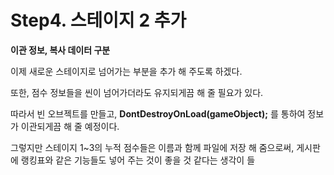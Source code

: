 # Step4. 스테이지 2 추가

**이관 정보, 복사 데이터 구분**

이제 새로운 스테이지로 넘어가는 부분을 추가 해 주도록 하겠다.

또한, 점수 정보들을 씬이 넘어가더라도 유지되게끔 해 줄 필요가 있다.

따라서 빈 오브젝트를 만들고, **DontDestroyOnLoad(gameObject);** 를 통하여 정보가 이관되게끔 해 줄 예정이다.

그렇지만 스테이지 1~3의 누적 점수들은 이름과 함께 파일에 저장 해 줌으로써, 게시판에 랭킹표와 같은 기능들도 넣어 주는 것이 좋을 것 같다는 생각이 들
